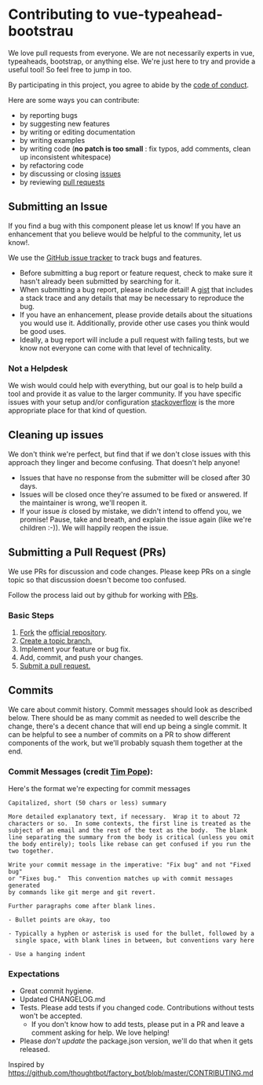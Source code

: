 # Contributing to vue-typeahead-bootstrau

We love pull requests from everyone. We are not necessarily experts in vue,
typeaheads, bootstrap, or anything else. We're just here to try and provide a useful
tool! So feel free to jump in too.

By participating in this project, you agree to abide by the [code of conduct].

[code of conduct]: https://github.com/mattzollinhofer/vue-typeahead-bootstrap/CODE_OF_CONDUCT.md

Here are some ways you can contribute:
* by reporting bugs
* by suggesting new features
* by writing or editing documentation
* by writing examples
* by writing code (**no patch is too small** : fix typos, add comments, clean up inconsistent whitespace)
* by refactoring code
* by discussing or closing [issues][]
* by reviewing [pull requests][]

[issues]: https://github.com/mattzollinhofer/vue-typeahead-bootstrap/issues
[pull requests]: https://github.com/mattzollinhofer/vue-typeahead-bootstrap/pulls

## Submitting an Issue

If you find a bug with this component please let us know! If you have an enhancement that
you believe would be helpful to the community, let us know!.

We use the [GitHub issue tracker][issues] to track bugs and features.

* Before submitting a bug report or feature request, check to make sure it hasn't
  already been submitted by searching for it.
* When submitting a bug report, please include detail! A [gist][] that includes a stack trace and any
  details that may be necessary to reproduce the bug.
* If you have an enhancement, please provide details about the situations you would use it.
  Additionally, provide other use cases you think would be good uses.
* Ideally, a bug report will include a pull request with failing tests, but we know not everyone can
  come with that level of technicality.

[gist]: https://gist.github.com/

### Not a Helpdesk
We wish would could help with everything, but our goal is to help build a tool and provide
it as value to the larger community. If you have specific issues with your setup and/or
configuration [stackoverflow](https://stackoverflow.com) is the more appropriate place for
that kind of question.

## Cleaning up issues

We don't think we're perfect, but find that if we don't close issues with this approach
they linger and become confusing. That doesn't help anyone!

* Issues that have no response from the submitter will be closed after 30 days.
* Issues will be closed once they're assumed to be fixed or answered. If the
  maintainer is wrong, we'll reopen it.
* If your issue *is* closed by mistake, we didn't intend to offend you, we promise!
  Pause, take and breath, and explain the issue again (like we're children :-)).
  We will happily reopen the issue.

## Submitting a Pull Request (PRs)

We use PRs for discussion and code changes. Please keep PRs on a single topic so that discussion doesn't
become too confused.

Follow the process laid out by github for working with [PRs](https://help.github.com/en/github/collaborating-with-issues-and-pull-requests/creating-a-pull-request).

### Basic Steps
1. [Fork][fork] the [official repository][repo].
2. [Create a topic branch.][branch]
3. Implement your feature or bug fix.
4. Add, commit, and push your changes.
5. [Submit a pull request.][pr]

## Commits
We care about commit history. Commit messages should look as described below. There should
be as many commit as needed to well describe the change, there's a decent chance that will
end up being a single commit. It can be helpful to see a number of commits on a PR to show
different components of the work, but we'll probably squash them together at the end.

### Commit Messages (credit [Tim Pope](https://tbaggery.com/2008/04/19/a-note-about-git-commit-messages.html)):
Here's the format we're expecting for commit messages

```
Capitalized, short (50 chars or less) summary

More detailed explanatory text, if necessary.  Wrap it to about 72
characters or so.  In some contexts, the first line is treated as the
subject of an email and the rest of the text as the body.  The blank
line separating the summary from the body is critical (unless you omit
the body entirely); tools like rebase can get confused if you run the
two together.

Write your commit message in the imperative: "Fix bug" and not "Fixed bug"
or "Fixes bug."  This convention matches up with commit messages generated
by commands like git merge and git revert.

Further paragraphs come after blank lines.

- Bullet points are okay, too

- Typically a hyphen or asterisk is used for the bullet, followed by a
  single space, with blank lines in between, but conventions vary here

- Use a hanging indent
```

### Expectations
* Great commit hygiene.
* Updated CHANGELOG.md
* Tests. Please add tests if you changed code. Contributions without tests won't be accepted.
  * If you don't know how to add tests, please put in a PR and leave a comment
    asking for help. We love helping!
* Please *don't update* the package.json version, we'll do that when it gets released.

[repo]: https://github.com/mattzollinhofer/vue-typeahead-bootstrap
[fork]: https://help.github.com/articles/fork-a-repo/
[branch]: https://help.github.com/articles/creating-and-deleting-branches-within-your-repository/
[pr]: https://help.github.com/articles/using-pull-requests/

Inspired by https://github.com/thoughtbot/factory_bot/blob/master/CONTRIBUTING.md
